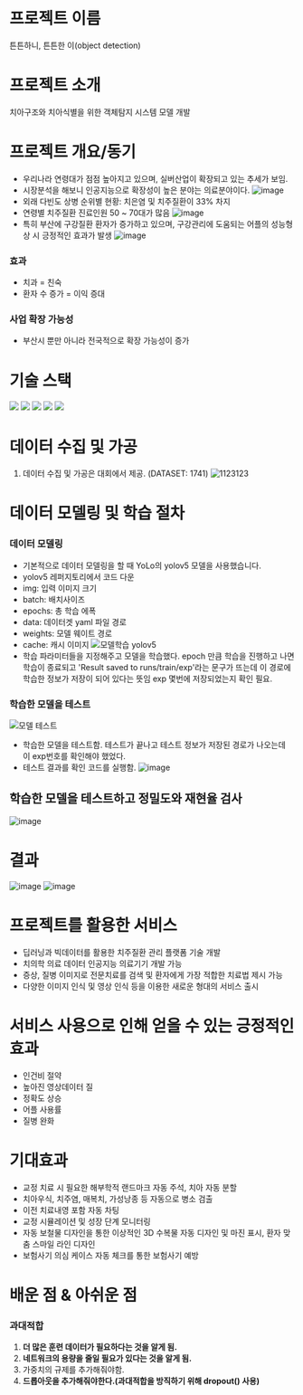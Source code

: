 # 프로젝트 이름
튼튼하니, 튼튼한 이(object detection)

# 프로젝트 소개
치아구조와 치아식별을 위한 객체탐지 시스템 모델 개발

# 프로젝트 개요/동기
- 우리나라 연령대가 점점 높아지고 있으며, 실버산업이 확장되고 있는 추세가 보임.
- 시장분석을 해보니 인공지능으로 확장성이 높은 분야는 의료분야이다.
![image](https://user-images.githubusercontent.com/111558519/229974001-6e290b77-6ae1-44a1-b2f4-d095b084c33b.png)
- 외래 다빈도 상병 순위별 현황: 치은염 및 치주질환이 33% 차지
- 연령별 치주질환 진료인원 50 ~ 70대가 많음
![image](https://user-images.githubusercontent.com/111558519/229974009-e85c58db-fa16-4dcb-84a3-fbb6262b2e49.png)
- 특히 부산에 구강질환 환자가 증가하고 있으며, 구강관리에 도움되는 어플의 성능형상 시 긍정적인 효과가 발생
![image](https://user-images.githubusercontent.com/111558519/229974290-c598eb28-ad4c-4d27-8596-4df668f034b0.png)
### 효과 
- 치과 = 친숙
- 환자 수 증가 = 이익 증대
### 사업 확장 가능성
- 부산시 뿐만 아니라 전국적으로 확장 가능성이 증가




# 기술 스택
<p>
  <img src="https://img.shields.io/badge/python-3776AB?style=flat-square&logo=Python&logoColor=white"/>
   <img src="https://img.shields.io/badge/PyTorch-EE4C2C?style=flat-square&logo=PyTorch&logoColor=white"/>
   <img src="https://img.shields.io/badge/Google Colab-F9AB00?style=flat-square&logo=Google Colab&logoColor=white"/>
  <img src="https://img.shields.io/badge/Jupyter-F37626?style=flat-square&logo=Jupyter&logoColor=white"/>
<img src="https://img.shields.io/badge/YOLO-00FFFF?style=flat-square&logo=YOLO&logoColor=white"/>
</p>

# 데이터 수집 및 가공
1. 데이터 수집 및 가공은 대회에서 제공. (DATASET: 1741)
![1123123](https://user-images.githubusercontent.com/111558519/229976208-d6de7fef-eb99-4031-a7fe-dd79f2b70be9.GIF)


# 데이터 모델링 및 학습 절차
### 데이터 모델링
 - 기본적으로 데이터 모델링을 할 때 YoLo의 yolov5 모델을 사용했습니다.
 - yolov5 레퍼지토리에서 코드 다운
 - img: 입력 이미지 크기
 - batch: 배치사이즈
 - epochs: 총 학습 에폭
 - data: 데이터겟 yaml 파일 경로
 - weights: 모델 웨이트 경로
 - cache: 캐시 이미지
![모델학습 yolov5](https://user-images.githubusercontent.com/111558519/229989741-a3b058ac-840e-4d02-a334-1bfeefa06aa4.GIF)
- 학습 파라미터들을 지정해주고 모델을 학습했다. epoch 만큼 학습을 진행하고 나면 학습이 종료되고 'Result saved to runs/train/exp'라는 문구가 뜨는데 이 경로에 학습한 정보가 저장이 되어 있다는 뜻임 exp 몇번에 저장되었는지 확인 필요.

### 학습한 모델을 테스트
![모델 테스트](https://user-images.githubusercontent.com/111558519/229992874-8fa6cd87-29d5-4614-ab44-2e2b82c7bdb1.GIF)
- 학습한 모델을 테스트함. 테스트가 끝나고 테스트 정보가 저장된 경로가 나오는데 이 exp번호를 확인해야 했었다.
- 테스트 결과를 확인 코드를 실행함.
![image](https://user-images.githubusercontent.com/111558519/229993693-dae95f3b-436e-4031-a3b6-c56d1783b96b.png)

## 학습한 모델을 테스트하고 정밀도와 재현율 검사
![image](https://user-images.githubusercontent.com/111558519/229993872-476316f2-0fbf-4916-8beb-3a789634b039.png)

# 결과
![image](https://user-images.githubusercontent.com/111558519/229993908-76147dc0-719b-4a4b-8c14-238cfa76212f.png)
![image](https://user-images.githubusercontent.com/111558519/229993926-1573c78d-ae1f-47ae-a2e6-3a3e367f28cc.png)

# 프로젝트를 활용한 서비스
- 딥러닝과 빅데이터를 활용한 치주질환 관리 플랫폼 기술 개발
- 치의학 의료 데이터 인공지능 의료기기 개발 가능
- 증상, 질병 이미지로 전문치료를 검색 및 환자에게 가장 적합한 치료법 제시 가능
- 다양한 이미지 인식 및 영상 인식 등을 이용한 새로운 형대의 서비스 출시

# 서비스 사용으로 인해 얻을 수 있는 긍정적인 효과
- 인건비 절약
- 높아진 영상데이터 질
- 정확도 상승
- 어플 사용률
- 질병 완화

# 기대효과
- 교정 치료 시 필요한 해부학적 랜드마크 자동 주석, 치아 자동 분할
- 치아우식, 치주염, 매복치, 가성낭종 등 자동으로 병소 검출
- 이전 치료내영 포함 자동 차팅
- 교정 시뮬레이션 및 성장 단계 모니터링
- 자동 보철물 디자인을 통한 이상적인 3D 수복물 자동 디자인 및 마진 표시, 환자 맞춤 스마일 라인 디자인
- 보험사기 의심 케이스 자동 체크를 통한 보험사기 예방

# 배운 점 & 아쉬운 점


### 과대적합

1. **더 많은 훈련 데이터가 필요하다는 것을 알게 됨.**
2. **네트워크의 용량을 줄일 필요가 있다는 것을 알게 됨.**
3. 가중치의 규제를 추가해줘야함.
4. **드롭아웃을 추가해줘야한다.(과대적합을 방직하기 위해 dropout() 사용)**
